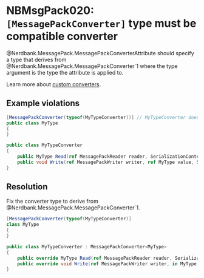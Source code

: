 # NBMsgPack020: `[MessagePackConverter]` type must be compatible converter

@Nerdbank.MessagePack.MessagePackConverterAttribute should specify a type that derives from @Nerdbank.MessagePack.MessagePackConverter`1 where the type argument is the type the attribute is applied to.

Learn more about [custom converters](../docs/custom-converters.md).

## Example violations

```cs
[MessagePackConverter(typeof(MyTypeConverter))] // MyTypeConverter does not derive from the correct base type
public class MyType
{
}

public class MyTypeConverter
{
	public MyType Read(ref MessagePackReader reader, SerializationContext context) => throw new System.NotImplementedException();
	public void Write(ref MessagePackWriter writer, ref MyType value, SerializationContext context) => throw new System.NotImplementedException();
}
```

## Resolution

Fix the converter type to derive from @Nerdbank.MessagePack.MessagePackConverter`1.

```cs
[MessagePackConverter(typeof(MyTypeConverter)]
class MyType
{
}

public class MyTypeConverter : MessagePackConverter<MyType>
{
	public override MyType Read(ref MessagePackReader reader, SerializationContext context) => throw new System.NotImplementedException();
	public override void Write(ref MessagePackWriter writer, in MyType value, SerializationContext context) => throw new System.NotImplementedException();
}
```
